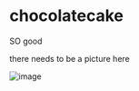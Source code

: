 # chocolatecake
SO good

there needs to be a picture here

![image](https://cloud.githubusercontent.com/assets/4775572/17145533/b4d3373e-5317-11e6-9209-7aa0ca3884a1.png)
